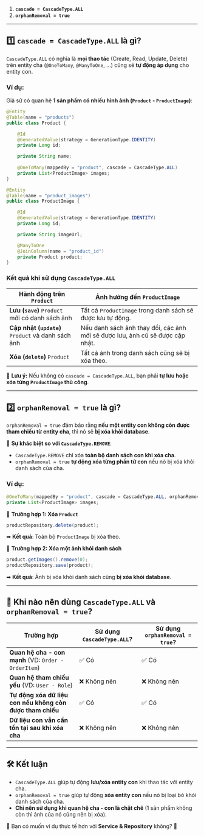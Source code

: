 
1. **`cascade = CascadeType.ALL`**
2. **`orphanRemoval = true`**

---

## **1️⃣ `cascade = CascadeType.ALL` là gì?**
`CascadeType.ALL` có nghĩa là **mọi thao tác** (Create, Read, Update, Delete) trên entity cha (`@OneToMany`, `@ManyToOne`, ...) cũng sẽ **tự động áp dụng** cho entity con.

### **Ví dụ:**
Giả sử có quan hệ **1 sản phẩm có nhiều hình ảnh (`Product` - `ProductImage`)**:

```java
@Entity
@Table(name = "products")
public class Product {

    @Id
    @GeneratedValue(strategy = GenerationType.IDENTITY)
    private Long id;

    private String name;
    
    @OneToMany(mappedBy = "product", cascade = CascadeType.ALL)
    private List<ProductImage> images;
}
```

```java
@Entity
@Table(name = "product_images")
public class ProductImage {

    @Id
    @GeneratedValue(strategy = GenerationType.IDENTITY)
    private Long id;

    private String imageUrl;

    @ManyToOne
    @JoinColumn(name = "product_id")
    private Product product;
}
```

### **Kết quả khi sử dụng `CascadeType.ALL`**
| Hành động trên `Product` | Ảnh hưởng đến `ProductImage` |
|-------------------|--------------------------------|
| **Lưu (`save`)** `Product` mới có danh sách ảnh | Tất cả `ProductImage` trong danh sách sẽ được lưu tự động. |
| **Cập nhật (`update`)** `Product` và danh sách ảnh | Nếu danh sách ảnh thay đổi, các ảnh mới sẽ được lưu, ảnh cũ sẽ được cập nhật. |
| **Xóa (`delete`)** `Product` | Tất cả ảnh trong danh sách cũng sẽ bị xóa theo. |

📌 **Lưu ý:** Nếu không có `cascade = CascadeType.ALL`, bạn phải **tự lưu hoặc xóa từng `ProductImage` thủ công**.

---

## **2️⃣ `orphanRemoval = true` là gì?**
`orphanRemoval = true` đảm bảo rằng **nếu một entity con không còn được tham chiếu từ entity cha**, thì nó sẽ **bị xóa khỏi database**.

📌 **Sự khác biệt so với `CascadeType.REMOVE`**:
- `CascadeType.REMOVE` chỉ xóa **toàn bộ danh sách con khi xóa cha**.
- `orphanRemoval = true` **tự động xóa từng phần tử con** nếu nó bị xóa khỏi danh sách của cha.

### **Ví dụ:**
```java
@OneToMany(mappedBy = "product", cascade = CascadeType.ALL, orphanRemoval = true)
private List<ProductImage> images;
```
🔹 **Trường hợp 1: Xóa `Product`**
```java
productRepository.delete(product);
```
➡ **Kết quả**: Toàn bộ `ProductImage` bị xóa theo.

🔹 **Trường hợp 2: Xóa một ảnh khỏi danh sách**
```java
product.getImages().remove(0);
productRepository.save(product);
```
➡ **Kết quả**: Ảnh bị xóa khỏi danh sách cũng **bị xóa khỏi database**.

---

## **🚀 Khi nào nên dùng `CascadeType.ALL` và `orphanRemoval = true`?**
| Trường hợp | Sử dụng `CascadeType.ALL`? | Sử dụng `orphanRemoval = true`? |
|---------------------------|-----------------|--------------------|
| **Quan hệ cha - con mạnh** (VD: `Order - OrderItem`) | ✅ Có | ✅ Có |
| **Quan hệ tham chiếu yếu** (VD: `User - Role`) | ❌ Không nên | ❌ Không nên |
| **Tự động xóa dữ liệu con nếu không còn được tham chiếu** | ✅ Có | ✅ Có |
| **Dữ liệu con vẫn cần tồn tại sau khi xóa cha** | ❌ Không nên | ❌ Không nên |

---

## **🛠 Kết luận**
- `CascadeType.ALL` giúp tự động **lưu/xóa entity con** khi thao tác với entity cha.
- `orphanRemoval = true` giúp tự động **xóa entity con** nếu nó bị loại bỏ khỏi danh sách của cha.
- **Chỉ nên sử dụng khi quan hệ cha - con là chặt chẽ** (1 sản phẩm không còn thì ảnh của nó cũng nên bị xóa).

🔹 Bạn có muốn ví dụ thực tế hơn với **Service & Repository** không? 🚀




